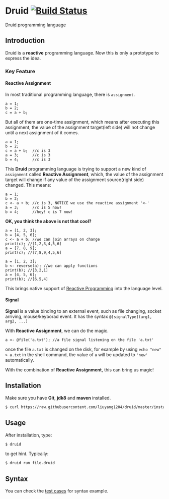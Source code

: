 Druid [![Build Status](https://travis-ci.org/liuyang1204/druid.svg?branch=master)](https://travis-ci.org/liuyang1204/druid)
=====

Druid programming language

## Introduction

Druid is a **reactive** programming language. Now this is only a prototype to express the idea.

### Key Feature

#### Reactive Assignment

In most traditional programming language, there is `assignment`.

```
a = 1;
b = 2;
c = a + b;
```

But all of them are one-time assignment, which means after executing this assignment, the value of the
assignment target(left side) will not change until a next assignment of it comes.

```
a = 1;
b = 2;
c = a + b;  //c is 3
a = 3;      //c is 3
b = 4;      //c is 3
```

This **Druid** programming language is trying to support a new kind of `assignment` called **Reactive Assignment**, which, the value of the assignment target will change if any value of the assignment source(right side) changed. This means:

```
a = 1;
b = 2;
c <- a + b; //c is 3, NOTICE we use the reactive assignment '<-'
a = 3;      //c is 5 now!
b = 4;      //hey! c is 7 now!
```

**OK, you think the above is not that cool?**

```
a = [1, 2, 3];
b = [4, 5, 6];
c <- a + b; //we can join arrays on change
print(c); //[1,2,3,4,5,6]
a = [7, 8, 9];
print(c); //[7,8,9,4,5,6]

a = [1, 2, 3];
b <- reverse(a); //we can apply functions
print(b); //[3,2,1]
a = [4, 5, 6];
print(b); //[6,5,4]
```

This brings native support of [Reactive Programming](http://en.wikipedia.org/wiki/Reactive_programming) into the language level.

#### Signal

**Signal** is a value binding to an external event, such as file changing, socket arriving, mouse/keyborad event.
It has the syntax `@[signalType](arg1, arg2, ...)`

With **Reactive  Assignment**, we can do the magic.

```
a <- @file('a.txt'); //a file signal listening on the file 'a.txt'
```

once the file `a.txt` is changed on the disk, for example by using `echo "new" > a.txt` in the shell command, the value of `a` will be updated to `'new'` automatically.

With the combination of **Reactive Assignment**, this can bring us magic!

## Installation

Make sure you have **Git**, **jdk8** and **maven** installed.

```bash
$ curl https://raw.githubusercontent.com/liuyang1204/druid/master/install.sh | bash
```

## Usage

After installation, type:
```bash
$ druid
```
to get hint. Typically:
```bash
$ druid run file.druid
```

## Syntax

You can check the [test cases](src/test/java/liuyang/druid) for syntax example.

